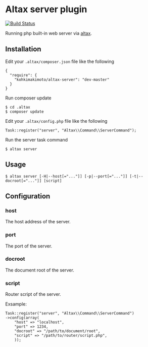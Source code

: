 # Altax server plugin

[![Build Status](https://travis-ci.org/kohkimakimoto/altax-server.png?branch=master)](https://travis-ci.org/kohkimakimoto/altax-server)

Running php built-in web server via [altax](https://github.com/kohkimakimoto/altax).

## Installation

Edit your `.altax/composer.json` file like the following

    {
      "require": {
        "kohkimakimoto/altax-server": "dev-master"
      }
    }

Run composer update 

    $ cd .altax
    $ composer update

Edit your `.altax/config.php` file like the following 

    Task::register("server", "Altax\\Command\\ServerCommand");

Run the server task command

    $ altax server

## Usage

    $ altax server [-H|--host[="..."]] [-p|--port[="..."]] [-t|--docroot[="..."]] [script]

## Configuration

### host

The host address of the server.

### port

The port of the server.

### docroot

The document root of the server.

### script

Router script of the server.

Exsample:

    Task::register("server", "Altax\\Command\\ServerCommand")
    ->config(array(
        "host" => "localhost",
        "port" => 1234,
        "docroot" => "/path/to/document/root",
        "script" => "/path/to/router/script.php",
        ));
